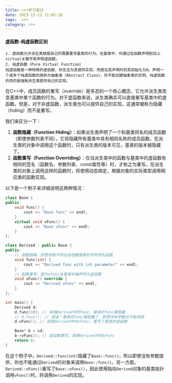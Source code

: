 ```yaml
---
title: c++学习笔记
date: 2023-12-21 11:01:28
tags:  c++
category: c++
---
```


#### 虚函数-纯虚函数区别

```text
1. 虚函数允许派生类根据自己的需要重写基类的行为。在基类中，你通过在函数声明前加上virtual关键字来声明虚函数。
2. 纯虚函数（Pure Virtual Function）
纯虚函数是一种特殊的虚函数，你无法为其提供实现，而是在其声明时将其初始化为0。声明一个或多个纯虚函数的类称为抽象类（Abstract Class），你不能创建抽象类的实例。纯虚函数的目的是强制派生类提供自己的实现。
```

在C++中，成员函数的重写（override）是多态的一个核心概念，它允许派生类改变基类中某个函数的行为。对于虚函数来说，派生类确实可以直接重写基类中的虚函数。但是，对于非虚函数，派生类也可以提供自己的实现，这通常被称为隐藏（hiding）而不是重写。

我们来区分一下：

1. **函数隐藏（Function Hiding）**：如果派生类声明了一个和基类同名的成员函数（即使参数列表不同），它将隐藏所有基类中具有相同名称的成员函数。在派生类的对象中调用这个函数时，只有派生类的版本可见，基类的版本被隐藏了。
2. **函数重写（Function Overriding）**：仅当派生类中的函数与基类中的虚函数有相同的签名（函数名、参数列表、const属性等）时，才称之为重写。在派生类的对象上调用这样的函数时，将使用动态绑定，根据对象的实际类型调用相应类的函数实现。

<!--more-->

以下是一个例子来详细说明这两种情况：

```c++
class Base {
public:
    void func() {
        cout << "Base func" << endl;
    }
    virtual void vFunc() {
        cout << "Base vFunc" << endl;
    }
};

class Derived : public Base {
public:
    // 函数隐藏，即使参数不同也会隐藏基类的所有同名函数
    void func(int) {
        cout << "Derived func with int parameter" << endl;
    }
    // 函数重写，因为vFunc在基类中被声明为虚函数
    void vFunc() override {
        cout << "Derived vFunc" << endl;
    }
};

int main() {
    Derived d;
    d.func(10); // 调用Derived中的func，基类的func被隐藏
    // d.func(); // 错误！基类的func被隐藏了，即使没有参数也不能调用
    d.vFunc(); // 调用Derived中的vFunc，重写了基类的虚函数

    Base* b = &d;
    b->vFunc(); // 虚函数重写，调用Derived中的vFunc
    return 0;
}
```

在这个例子中，`Derived::func(int)`隐藏了`Base::func()`，所以即使没有参数提供，你也不能通过`Derived`的对象来调用`Base::func()`。另一方面，`Derived::vFunc()`重写了`Base::vFunc()`，因此使用指向`Derived`对象的基类指针调用`vFunc()`时，将调用`Derived`的实现。
